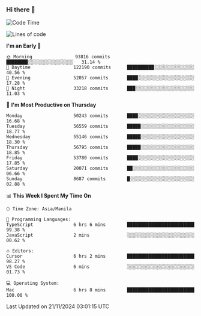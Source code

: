 ### Hi there 👋

<!--START_SECTION:waka-->
![Code Time](http://img.shields.io/badge/Code%20Time-5%2C706%20hrs%2010%20mins-blue)

![Lines of code](https://img.shields.io/badge/From%20Hello%20World%20I%27ve%20Written-125.5%20million%20lines%20of%20code-blue)

**I'm an Early 🐤** 

```text
🌞 Morning                93816 commits       ████████░░░░░░░░░░░░░░░░░   31.14 % 
🌆 Daytime                122190 commits      ██████████░░░░░░░░░░░░░░░   40.56 % 
🌃 Evening                52057 commits       ████░░░░░░░░░░░░░░░░░░░░░   17.28 % 
🌙 Night                  33218 commits       ███░░░░░░░░░░░░░░░░░░░░░░   11.03 % 
```
📅 **I'm Most Productive on Thursday** 

```text
Monday                   50243 commits       ████░░░░░░░░░░░░░░░░░░░░░   16.68 % 
Tuesday                  56559 commits       █████░░░░░░░░░░░░░░░░░░░░   18.77 % 
Wednesday                55146 commits       █████░░░░░░░░░░░░░░░░░░░░   18.30 % 
Thursday                 56795 commits       █████░░░░░░░░░░░░░░░░░░░░   18.85 % 
Friday                   53780 commits       ████░░░░░░░░░░░░░░░░░░░░░   17.85 % 
Saturday                 20071 commits       ██░░░░░░░░░░░░░░░░░░░░░░░   06.66 % 
Sunday                   8687 commits        █░░░░░░░░░░░░░░░░░░░░░░░░   02.88 % 
```


📊 **This Week I Spent My Time On** 

```text
🕑︎ Time Zone: Asia/Manila

💬 Programming Languages: 
TypeScript               6 hrs 6 mins        █████████████████████████   99.38 % 
JavaScript               2 mins              ░░░░░░░░░░░░░░░░░░░░░░░░░   00.62 % 

🔥 Editors: 
Cursor                   6 hrs 2 mins        █████████████████████████   98.27 % 
VS Code                  6 mins              ░░░░░░░░░░░░░░░░░░░░░░░░░   01.73 % 

💻 Operating System: 
Mac                      6 hrs 8 mins        █████████████████████████   100.00 % 
```


 Last Updated on 21/11/2024 03:01:15 UTC
<!--END_SECTION:waka-->


<!--
**rad182/rad182** is a ✨ _special_ ✨ repository because its `README.md` (this file) appears on your GitHub profile.

Here are some ideas to get you started:

- 🔭 I’m currently working on ...
- 🌱 I’m currently learning ...
- 👯 I’m looking to collaborate on ...
- 🤔 I’m looking for help with ...
- 💬 Ask me about ...
- 📫 How to reach me: ...
- 😄 Pronouns: ...
- ⚡ Fun fact: ...
-->
